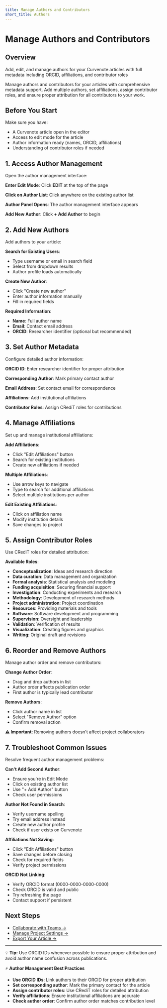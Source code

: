 ```yaml
---
title: Manage Authors and Contributors
short_title: Authors
---
```


# Manage Authors and Contributors

## Overview
Add, edit, and manage authors for your Curvenote articles with full metadata including ORCID, affiliations, and contributor roles

Manage authors and contributors for your articles with comprehensive metadata support. Add multiple authors, set affiliations, assign contributor roles, and ensure proper attribution for all contributors to your work.

## Before You Start

Make sure you have:
- A Curvenote article open in the editor
- Access to edit mode for the article
- Author information ready (names, ORCID, affiliations)
- Understanding of contributor roles if needed

## 1. Access Author Management

Open the author management interface:

**Enter Edit Mode**: Click **EDIT** at the top of the page

**Click on Author List**: Click anywhere on the existing author list

**Author Panel Opens**: The author management interface appears

**Add New Author**: Click **+ Add Author** to begin

## 2. Add New Authors

Add authors to your article:

**Search for Existing Users**:
- Type username or email in search field
- Select from dropdown results
- Author profile loads automatically

**Create New Author**:
- Click "Create new author"
- Enter author information manually
- Fill in required fields

**Required Information**:
- **Name**: Full author name
- **Email**: Contact email address
- **ORCID**: Researcher identifier (optional but recommended)

## 3. Set Author Metadata

Configure detailed author information:

**ORCID ID**: Enter researcher identifier for proper attribution

**Corresponding Author**: Mark primary contact author

**Email Address**: Set contact email for correspondence

**Affiliations**: Add institutional affiliations

**Contributor Roles**: Assign CRediT roles for contributions

## 4. Manage Affiliations

Set up and manage institutional affiliations:

**Add Affiliations**:
- Click "Edit Affiliations" button
- Search for existing institutions
- Create new affiliations if needed

**Multiple Affiliations**:
- Use arrow keys to navigate
- Type to search for additional affiliations
- Select multiple institutions per author

**Edit Existing Affiliations**:
- Click on affiliation name
- Modify institution details
- Save changes to project

## 5. Assign Contributor Roles

Use CRediT roles for detailed attribution:

**Available Roles**:
- **Conceptualization**: Ideas and research direction
- **Data curation**: Data management and organization
- **Formal analysis**: Statistical analysis and modeling
- **Funding acquisition**: Securing financial support
- **Investigation**: Conducting experiments and research
- **Methodology**: Development of research methods
- **Project administration**: Project coordination
- **Resources**: Providing materials and tools
- **Software**: Software development and programming
- **Supervision**: Oversight and leadership
- **Validation**: Verification of results
- **Visualization**: Creating figures and graphics
- **Writing**: Original draft and revisions

## 6. Reorder and Remove Authors

Manage author order and remove contributors:

**Change Author Order**:
- Drag and drop authors in list
- Author order affects publication order
- First author is typically lead contributor

**Remove Authors**:
- Click author name in list
- Select "Remove Author" option
- Confirm removal action

**⚠️ Important**: Removing authors doesn't affect project collaborators

## 7. Troubleshoot Common Issues

Resolve frequent author management problems:

**Can't Add Second Author**:
- Ensure you're in Edit Mode
- Click on existing author list
- Use "+ Add Author" button
- Check user permissions

**Author Not Found in Search**:
- Verify username spelling
- Try email address instead
- Create new author profile
- Check if user exists on Curvenote

**Affiliations Not Saving**:
- Click "Edit Affiliations" button
- Save changes before closing
- Check for required fields
- Verify project permissions

**ORCID Not Linking**:
- Verify ORCID format (0000-0000-0000-0000)
- Check ORCID is valid and public
- Try refreshing the page
- Contact support if persistent

## Next Steps

- [Collaborate with Teams →](./collaboration.md)
- [Manage Project Settings →](./curvenote-projects.md)
- [Export Your Article →](./export-pdf.md)

---

💡 **Tip:** Use ORCID IDs whenever possible to ensure proper attribution and avoid author name confusion across publications.

⚡ **Author Management Best Practices**

- **Use ORCID IDs**: Link authors to their ORCID for proper attribution
- **Set corresponding author**: Mark the primary contact for the article
- **Assign contributor roles**: Use CRediT roles for detailed attribution
- **Verify affiliations**: Ensure institutional affiliations are accurate
- **Check author order**: Confirm author order matches contribution level
